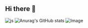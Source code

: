 ## Hi there 👋

<!--
**elysebaek/elysebaek** is a ✨ _special_ ✨ repository because its `README.md` (this file) appears on your GitHub profile.

Here are some ideas to get you started:

- 🔭 I’m currently working on ...
- 🌱 I’m currently learning ...
- 👯 I’m looking to collaborate on ...
- 🤔 I’m looking for help with ...
- 💬 Ask me about ...
- 📫 How to reach me: ...
- 😄 Pronouns: ...
- ⚡ Fun fact: ...
-->

![js](https://img.shields.io/badge/Python-14354C?style=for-the-badge&logo=python&logoColor=white)
![Anurag's GitHub stats](https://github-readme-stats.vercel.app/api?username=elysebaek&show_icons=true&theme=radical)
![Image](https://github.com/user-attachments/assets/06ab29c3-a120-4acd-8ff3-0529bd566338)
